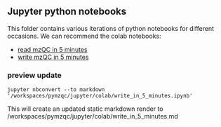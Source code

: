 ## Jupyter python notebooks

This folder contains various iterations of python notebooks for different occasions.
We can recommend the colab notebooks:
* [read mzQC in 5 minutes](colab/read_in_5_minutes.md)
* [write mzQC in 5 minutes](colab/write_in_5_minutes.md)

### preview update 
```
jupyter nbconvert --to markdown '/workspaces/pymzqc/jupyter/colab/write_in_5_minutes.ipynb'
```
This will create an updated static markdown render to /workspaces/pymzqc/jupyter/colab/write_in_5_minutes.md
